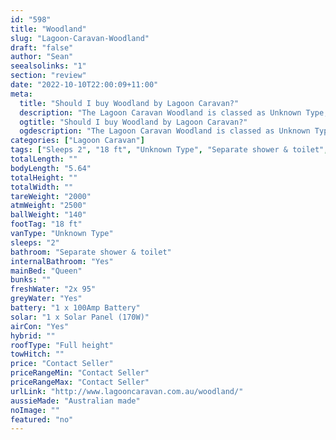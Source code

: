 ```yaml
---
id: "598"
title: "Woodland"
slug: "Lagoon-Caravan-Woodland"
draft: "false"
author: "Sean"
seealsolinks: "1"
section: "review"
date: "2022-10-10T22:00:09+11:00"
meta:
  title: "Should I buy Woodland by Lagoon Caravan?"
  description: "The Lagoon Caravan Woodland is classed as Unknown Type, and sleeps 2 people. It is Australian made and comes in at 18 ft. It generally has Separate shower & toilet."
  ogtitle: "Should I buy Woodland by Lagoon Caravan?"
  ogdescription: "The Lagoon Caravan Woodland is classed as Unknown Type, and sleeps 2 people. It is Australian made and comes in at 18 ft. It generally has Separate shower & toilet."
categories: ["Lagoon Caravan"]
tags: ["Sleeps 2", "18 ft", "Unknown Type", "Separate shower & toilet", "Full height", "Price Unknown", "Australian made"]
totalLength: ""
bodyLength: "5.64"
totalHeight: ""
totalWidth: ""
tareWeight: "2000"
atmWeight: "2500"
ballWeight: "140"
footTag: "18 ft"
vanType: "Unknown Type"
sleeps: "2"
bathroom: "Separate shower & toilet"
internalBathroom: "Yes"
mainBed: "Queen"
bunks: ""
freshWater: "2x 95"
greyWater: "Yes"
battery: "1 x 100Amp Battery"
solar: "1 x Solar Panel (170W)"
airCon: "Yes"
hybrid: ""
roofType: "Full height"
towHitch: ""
price: "Contact Seller"
priceRangeMin: "Contact Seller"
priceRangeMax: "Contact Seller"
urlLink: "http://www.lagooncaravan.com.au/woodland/"
aussieMade: "Australian made"
noImage: ""
featured: "no"
---
```

